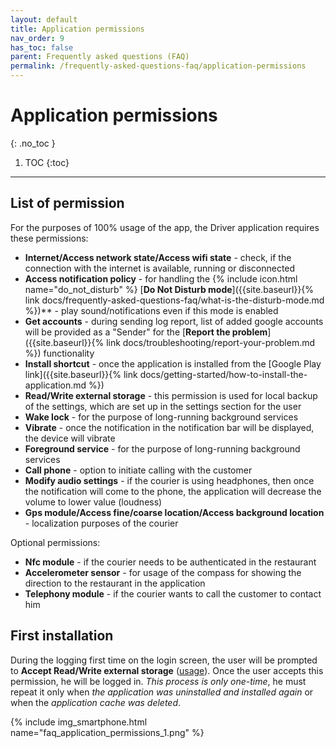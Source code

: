 ```yaml
---
layout: default
title: Application permissions
nav_order: 9
has_toc: false
parent: Frequently asked questions (FAQ)
permalink: /frequently-asked-questions-faq/application-permissions
---
```


# Application permissions
{: .no_toc }

1. TOC
{:toc}

---

## List of permission
For the purposes of 100% usage of the app, the Driver application requires these permissions:
- **Internet/Access network state/Access wifi state** - check, if the connection with the internet is available, running or disconnected
- **Access notification policy** - for handling the {% include icon.html name="do_not_disturb" %} [**Do Not Disturb mode**]({{site.baseurl}}{% link docs/frequently-asked-questions-faq/what-is-the-disturb-mode.md %})** - play sound/notifications even if this mode is enabled
- **Get accounts** - during sending log report, list of added google accounts will be provided as a "Sender" for the [**Report the problem**]({{site.baseurl}}{% link docs/troubleshooting/report-your-problem.md %}) functionality
- **Install shortcut** - once the application is installed from the [Google Play link]({{site.baseurl}}{% link docs/getting-started/how-to-install-the-application.md %})
- **Read/Write external storage** - this permission is used for local backup of the settings, which are set up in the settings section for the user
- **Wake lock** - for the purpose of long-running background services
- **Vibrate** - once the notification in the notification bar will be displayed, the device will vibrate
- **Foreground service** - for the purpose of long-running background services
- **Call phone** - option to initiate calling with the customer
- **Modify audio settings** - if the courier is using headphones, then once the notification will come to the phone, the application will decrease the volume to lower value (loudness)
- **Gps module/Access fine/coarse location/Access background location** - localization purposes of the courier

Optional permissions:
- **Nfc module** - if the courier needs to be authenticated in the restaurant 
- **Accelerometer sensor** - for usage of the compass for showing the direction to the restaurant in the application
- **Telephony module** - if the courier wants to call the customer to contact him

## First installation
During the logging first time on the login screen, the user will be prompted to **Accept Read/Write external storage** ([usage](#list-of-permission)). Once the user accepts this permission, he will be logged in. _This process is only one-time_, he must repeat it only when <span class="text-red-200">_the application was uninstalled and installed again_</span> or when the <span class="text-red-200">_application cache was deleted_</span>.

{% include img_smartphone.html name="faq_application_permissions_1.png" %}